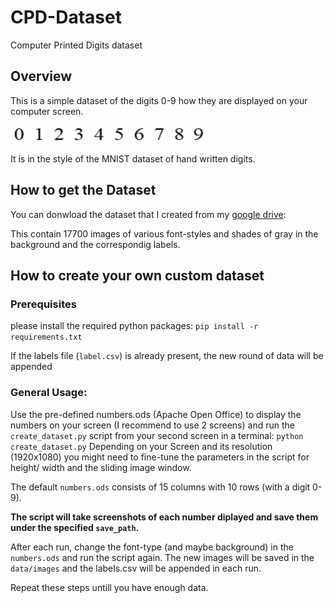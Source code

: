 # CPD-Dataset
Computer Printed Digits dataset

## Overview
This is a simple dataset of the digits 0-9 how they are displayed on your computer screen.

![0](https://github.com/christianpfister43/CPD-Dataset/blob/main/data/example_images/digit_image0.png)
![1](https://github.com/christianpfister43/CPD-Dataset/blob/main/data/example_images/digit_image1.png)
![2](https://github.com/christianpfister43/CPD-Dataset/blob/main/data/example_images/digit_image2.png)
![3](https://github.com/christianpfister43/CPD-Dataset/blob/main/data/example_images/digit_image3.png)
![4](https://github.com/christianpfister43/CPD-Dataset/blob/main/data/example_images/digit_image4.png)
![5](https://github.com/christianpfister43/CPD-Dataset/blob/main/data/example_images/digit_image5.png)
![6](https://github.com/christianpfister43/CPD-Dataset/blob/main/data/example_images/digit_image6.png)
![7](https://github.com/christianpfister43/CPD-Dataset/blob/main/data/example_images/digit_image7.png)
![8](https://github.com/christianpfister43/CPD-Dataset/blob/main/data/example_images/digit_image8.png)
![9](https://github.com/christianpfister43/CPD-Dataset/blob/main/data/example_images/digit_image9.png)

It is in the style of the MNIST dataset of hand written digits.


## How to get the Dataset
You can  donwload the dataset that I created from my [google drive](https://drive.google.com/drive/folders/1leyxPGTM2nPgeGwlaY4eg0ndbuB7Z3ad?usp=sharing):

This contain 17700 images of various font-styles and shades of gray in the background and the correspondig labels.

## How to create your own custom dataset
### Prerequisites
please install the required python packages: `pip install -r requirements.txt` 


If the labels file (`label.csv`) is already present, the new round of data will be appended

### General Usage:

Use the pre-defined numbers.ods (Apache Open Office) to display the numbers on your screen (I recommend to use 2 screens) and run the `create_dataset.py` script from your second screen in a terminal: `python create_dataset.py`
Depending on your Screen and its resolution (1920x1080) you might need to fine-tune the parameters in the script for height/ width and the sliding image window.

The default `numbers.ods` consists of 15 columns with 10 rows (with a digit 0-9). 

**The script will take screenshots of each number diplayed and save them under the specified `save_path`.** 

After each run, change the font-type (and maybe background) in the `numbers.ods` and run the script again. The new images will be saved in the `data/images` and the labels.csv will be appended in each run.

Repeat these steps untill you have enough data.




